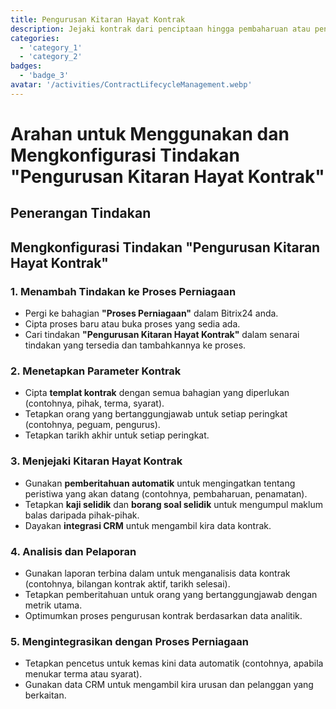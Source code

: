 ```yaml
---
title: Pengurusan Kitaran Hayat Kontrak
description: Jejaki kontrak dari penciptaan hingga pembaharuan atau penamatan.
categories: 
  - 'category_1'
  - 'category_2'
badges: 
  - 'badge_3'
avatar: '/activities/ContractLifecycleManagement.webp'
---
```


# Arahan untuk Menggunakan dan Mengkonfigurasi Tindakan "Pengurusan Kitaran Hayat Kontrak"

## Penerangan Tindakan

## Mengkonfigurasi Tindakan "Pengurusan Kitaran Hayat Kontrak"

### 1. Menambah Tindakan ke Proses Perniagaan
- Pergi ke bahagian **"Proses Perniagaan"** dalam Bitrix24 anda.
- Cipta proses baru atau buka proses yang sedia ada.
- Cari tindakan **"Pengurusan Kitaran Hayat Kontrak"** dalam senarai tindakan yang tersedia dan tambahkannya ke proses.

### 2. Menetapkan Parameter Kontrak
- Cipta **templat kontrak** dengan semua bahagian yang diperlukan (contohnya, pihak, terma, syarat).
- Tetapkan orang yang bertanggungjawab untuk setiap peringkat (contohnya, peguam, pengurus).
- Tetapkan tarikh akhir untuk setiap peringkat.

### 3. Menjejaki Kitaran Hayat Kontrak
- Gunakan **pemberitahuan automatik** untuk mengingatkan tentang peristiwa yang akan datang (contohnya, pembaharuan, penamatan).
- Tetapkan **kaji selidik** dan **borang soal selidik** untuk mengumpul maklum balas daripada pihak-pihak.
- Dayakan **integrasi CRM** untuk mengambil kira data kontrak.

### 4. Analisis dan Pelaporan
- Gunakan laporan terbina dalam untuk menganalisis data kontrak (contohnya, bilangan kontrak aktif, tarikh selesai).
- Tetapkan pemberitahuan untuk orang yang bertanggungjawab dengan metrik utama.
- Optimumkan proses pengurusan kontrak berdasarkan data analitik.

### 5. Mengintegrasikan dengan Proses Perniagaan
- Tetapkan pencetus untuk kemas kini data automatik (contohnya, apabila menukar terma atau syarat).
- Gunakan data CRM untuk mengambil kira urusan dan pelanggan yang berkaitan.